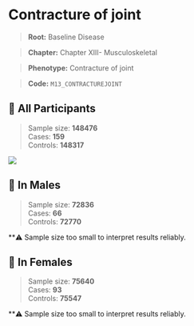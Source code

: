 # Contracture of joint

> **Root:** Baseline Disease  

> **Chapter:** Chapter XIII- Musculoskeletal  

> **Phenotype:** Contracture of joint  

> **Code:** `M13_CONTRACTUREJOINT`

## 🧪 All Participants  
> Sample size: **148476**  
> Cases: **159**  
> Controls: **148317**
<img src="/Disease/Figures/ALL/Incidence/M13_CONTRACTUREJOINT.png"/>
<CsvTable src="/Disease_Data/ALL/Incidence/COX_M13_CONTRACTUREJOINT.csv" label="🔍 View full results" />

## 👨 In Males  
> Sample size: **72836**  
> Cases: **66**  
> Controls: **72770**

**⚠️ Sample size too small to interpret results reliably.


## 👩 In Females  
> Sample size: **75640**  
> Cases: **93**  
> Controls: **75547**

**⚠️ Sample size too small to interpret results reliably.

